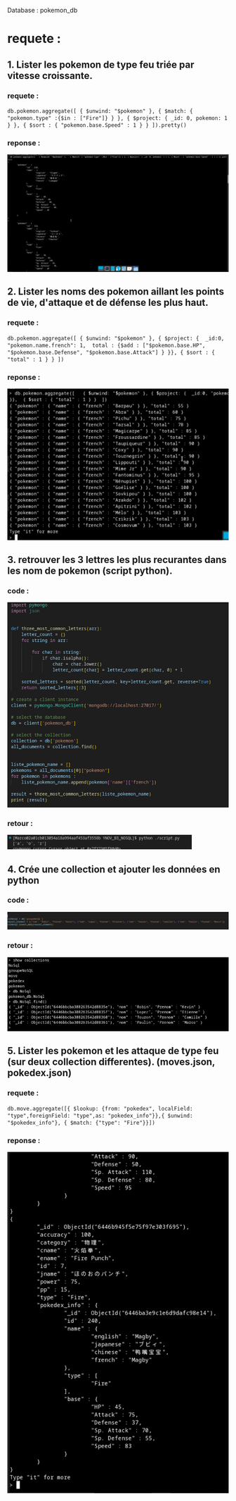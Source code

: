Database : pokemon_db

# requete :

## 1. Lister les pokemon de type feu triée par vitesse croissante.

### requete :

```
db.pokemon.aggregate([ { $unwind: "$pokemon" }, { $match: { "pokemon.type" :{$in : ["Fire"]} } }, { $project: { _id: 0, pokemon: 1 } }, { $sort : { "pokemon.base.Speed" : 1 } } ]).pretty()

```

### reponse :

![response 1](/reponses/Requete1.PNG)

## 2. Lister les noms des pokemon aillant les points de vie, d'attaque et de défense les plus haut.

### requete :

```
db.pokemon.aggregate([ { $unwind: "$pokemon" }, { $project: {  _id:0, "pokemon.name.french": 1,  total : {$add : ["$pokemon.base.HP", "$pokemon.base.Defense", "$pokemon.base.Attack"] } }}, { $sort : { "total" : 1 } } ])

```

### reponse :

![response 2](/reponses/Requete2.PNG)

## 3. retrouver les 3 lettres les plus recurantes dans les nom de pokemon (script python).

### code :

![response 3](/reponses/Requete3.PNG)

### retour :

![response 3](/reponses/Requete3_4.PNG)

## 4. Crée une collection et ajouter les données en python

### code :

![response 4](/reponses/requete4.PNG)

### retour :

![response 4](/reponses/requete4_2.PNG)

## 5. Lister les pokemon et les attaque de type feu (sur deux collection differentes). (moves.json, pokedex.json)

### requete :

```
db.move.aggregate([{ $lookup: {from: "pokedex", localField: "type",foreignField: "type",as: "pokedex_info"}},{ $unwind: "$pokedex_info"}, { $match: {"type": "Fire"}}])

```

### reponse :

![response 5](/reponses/Requete5.PNG)
